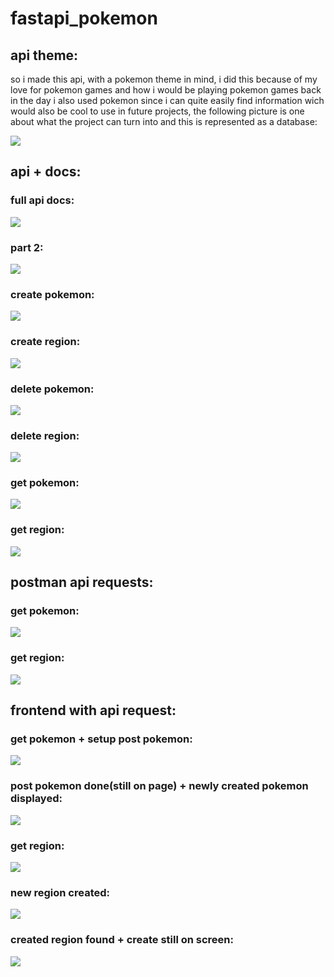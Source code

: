 # fastapi_pokemon

## api theme:

so i made this api, with a pokemon theme in mind, i did this because of my love for pokemon games and how i would be playing pokemon games back in the day
i also used pokemon since i can quite easily find information wich would also be cool to use in future projects, the following picture is one about what the project can turn into and this is represented as a database:

<img src="/img/api idea.png">


## api + docs:

### full api docs:

<img src="/img/docs api.JPG">

### part 2:

<img src="/img/docs api 2.JPG">

### create pokemon:

<img src="/img/create pokemon.JPG">

### create region:

<img src="/img/create region.JPG">

### delete pokemon:

<img src="/img/delete pokemon.JPG">

### delete region:

<img src="/img/delete region.JPG">

### get pokemon:

<img src="/img/get 1.JPG">

### get region:

<img src="/img/get region.JPG">

## postman api requests:

### get pokemon:

<img src="/img/get pokemon.JPG">

### get region:

<img src="/img/get regions.JPG">

## frontend with api request:

### get pokemon + setup post pokemon:

<img src="/img/site get pokemon and about to post caterpie.JPG">

### post pokemon done(still on page) + newly created pokemon displayed:

<img src="/img/just created caterpie + newly created caterpie displayed.JPG">

### get region:

<img src="/img/get region kanto.JPG">

### new region created: 

<img src="/img/created new region.JPG">

### created region found + create still on screen:

<img src="/img/created region found.JPG">
